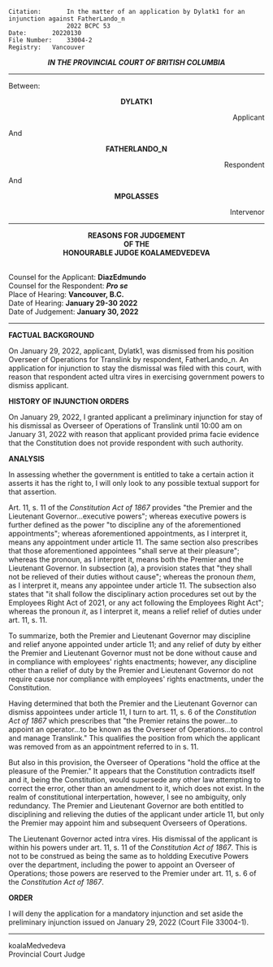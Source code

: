 	Citation:       In the matter of an application by Dylatk1 for an injunction against FatherLando_n
                	2022 BCPC 53
	Date:		20220130
	File Number:	33004-2
	Registry:	Vancouver

<p align="center"><b><i>
				IN THE PROVINCIAL COURT OF BRITISH COLUMBIA
</b></i>

---

Between:
<p align="center">  <b> DYLATK1	  </b>
<p align="right">		    Applicant
<p> And
<p align="center">  <b>	FATHERLANDO_N 		</b> 
<p align="right">		    Respondent
<p> And
<p align="center">  <b> MPGLASSES	  </b>
<p align="right">		    Intervenor
  
  ---
	
<p align="center"><b>		
				REASONS FOR JUDGEMENT <br> OF THE <br> HONOURABLE JUDGE KOALAMEDVEDEVA
</b>

<br>				Counsel for the Applicant: **DiazEdmundo**
<br>				Counsel for the Respondent: ***Pro se***
<br>				Place of Hearing: **Vancouver, B.C.**
<br>				Date of Hearing: **January 29-30 2022**
<br>				Date of Judgement: **January 30, 2022**

---

**FACTUAL BACKGROUND**
  
On January 29, 2022, applicant, Dylatk1, was dismissed from his position Overseer of Operations for Translink by respondent, FatherLando_n. An application for injunction to stay the dismissal was filed with this court, with reason that respondent acted ultra vires in exercising government powers to dismiss applicant.
  
**HISTORY OF INJUNCTION ORDERS**

On January 29, 2022, I granted applicant a preliminary injunction for stay of his dismissal as Overseer of Operations of Translink until 10:00 am on January 31, 2022 with reason that applicant provided prima facie evidence that the Constitution does not provide respondent with such authority. 
  
**ANALYSIS**
  
In assessing whether the government is entitled to take a certain action it asserts it has the right to, I will only look to any possible textual support for that assertion. 
  
Art. 11, s. 11 of the *Constitution Act of 1867* provides "the Premier and the Lieutenant Governor...executive powers"; whereas executive powers is further defined as the power "to discipline any of the aforementioned appointments"; whereas aforementioned appointments, as I interpret it, means any appointment under article 11. The same section also prescribes that those aforementioned appointees "shall serve at their pleasure"; whereas the pronoun, as I interpret it, means both the Premier and the Lieutenant Governor. In subsection (a), a provision states that "they shall not be relieved of their duties without cause"; whereas the pronoun *them*, as I interpret it, means any appointee under article 11. The subsection also states that "it shall follow the disciplinary action procedures set out by the Employees Right Act of 2021, or any act following the Employees Right Act"; whereas the pronoun *it*, as I interpret it, means a relief relief of duties under art. 11, s. 11.
  
To summarize, both the Premier and Lieutenant Governor may discipline and relief anyone appointed under article 11; and any relief of duty by either the Premier and Lieutenant Governor must not be done without cause and in compliance with employees' rights enactments; however, any discipline other than a relief of duty by the Premier and Lieutenant Governor do not require cause nor compliance with employees' rights enactments, under the Constitution.
  
Having determined that both the Premier and the Lieutenant Governor can dismiss appointees under article 11, I turn to art. 11, s. 6 of the *Constitution Act of 1867* which prescribes that "the Premier retains the power...to appoint an operator...to be known as the Overseer of Operations...to control and manage Translink." This qualifies the position from which the applicant was removed from as an appointment referred to in s. 11.
  
But also in this provision, the Overseer of Operations "hold the office at the pleasure of the Premier." It appears that the Constitution contradicts itself and it, being the Constitution, would supersede any other law attempting to correct the error, other than an amendment to it, which does not exist. In the realm of constitutional interpertation, however, I see no ambiguity, only redundancy. The Premier and Lieutenant Governor are both entitled to disciplining and relieving the duties of the applicant under article 11, but only the Premier may appoint him and subsequent Overseers of Operations. 
  
The Lieutenant Governor acted intra vires. His dismissal of the applicant is within his powers under art. 11, s. 11 of the *Constitution Act of 1867*. This is not to be construed as being the same as to holdding Executive Powers over the department, including the power to appoint an Overseer of Operations; those powers are reserved to the Premier under art. 11, s. 6 of the *Constitution Act of 1867*.
  
**ORDER**
  
I will deny the application for a mandatory injunction and set aside the preliminary injunction issued on January 29, 2022 (Court File 33004-1).
  
---
koalaMedvedeva <br> Provincial Court Judge
